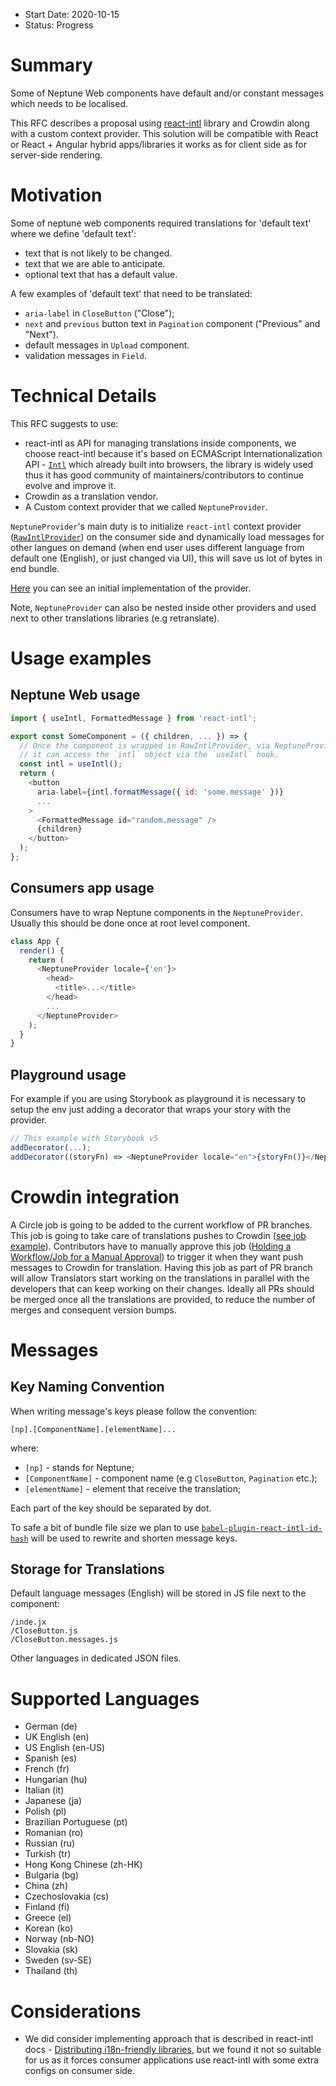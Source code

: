 - Start Date: 2020-10-15
- Status: Progress

# Summary

Some of Neptune Web components have default and/or constant messages which needs to be localised.

This RFC describes a proposal using [react-intl](https://formatjs.io/docs/react-intl) library and Crowdin along with a custom context provider. This solution will be compatible with React or React + Angular hybrid apps/libraries it works as for client side as for server-side rendering.

# Motivation

Some of neptune web components required translations for 'default text' where we define 'default text':
 - text that is not likely to be changed.
 - text that we are able to anticipate.
 - optional text that has a default value.

A few examples of 'default text' that need to be translated:
- `aria-label` in `CloseButton` ("Close");
- `next` and `previous` button text in  `Pagination` component ("Previous" and "Next").
- default messages in `Upload` component.
- validation messages in `Field`.

# Technical Details

This RFC suggests to use:
- react-intl as API for managing translations inside components, we choose react-intl because it's based on ECMAScript Internationalization API - [`Intl`](https://developer.mozilla.org/en-US/docs/Web/JavaScript/Reference/Global_Objects/Intl) which already built into browsers, the library is widely used thus it has good community of maintainers/contributors to continue evolve and improve it.
- Crowdin as a translation vendor.
- A Custom context provider that we called `NeptuneProvider`.

`NeptuneProvider`'s main duty is to initialize `react-intl` context provider ([`RawIntlProvider`](https://formatjs.io/docs/react-intl/components/#rawintlprovider)) on the consumer side and dynamically load messages for other langues on demand (when end user uses different language from default one (English), or just changed via UI), this will save us lot of bytes in end bundle.

[Here](https://github.com/transferwise/neptune-web/pull/633/files#diff-fa11d57d55ae24aab6f002e1e3f49b34a62b3f74b065c49f477f457ae9199bf7R3-R31) you can see an initial implementation of the provider.

Note, `NeptuneProvider` can also be nested inside other providers and used next to other translations libraries (e.g retranslate).

# Usage examples

## Neptune Web usage

```js
import { useIntl, FormattedMessage } from 'react-intl';

export const SomeComponent = ({ children, ... }) => {
  // Once the component is wrapped in RawIntlProvider, via NeptuneProvider,
  // it can access the `intl` object via the `useIntl` hook.
  const intl = useIntl();
  return (
    <button
      aria-label={intl.formatMessage({ id: 'some.message' })}
      ...
    >
      <FormattedMessage id="random.message" />
      {children}
    </button>
  );
};
```

## Consumers app usage

Consumers have to wrap Neptune components in the `NeptuneProvider`. Usually this should be done once at root level component.

```js
class App {
  render() {
    return (
      <NeptuneProvider locale={'en'}>
        <head>
          <title>...</title>
        </head>
        ...
      </NeptuneProvider>
    );
  }
}
```

## Playground usage

For example if you are using Storybook as playground it is necessary to setup the env just adding a decorator that wraps your story with the provider.

```js
// This example with Storybook v5
addDecorator(...);
addDecorator((storyFn) => <NeptuneProvider locale="en">{storyFn()}</NeptuneProvider>);
```

# Crowdin integration

A Circle job is going to be added to the current workflow of PR branches. This job is going to take care of translations pushes to Crowdin ([see job example](https://app.circleci.com/pipelines/github/transferwise/neptune-web/5336/workflows/72e0c371-d39f-44cf-8933-20859a0c6b00)). 
Contributors have to manually approve this job ([Holding a Workflow/Job for a Manual Approval](https://circleci.com/docs/2.0/workflows/#holding-a-workflow-for-a-manual-approval)) to trigger it when they want push messages to Crowdin for translation.
Having this job as part of PR branch will allow Translators start working on the translations in parallel with the developers that can keep working on their changes. Ideally all PRs should be merged once all the translations are provided, to reduce the number of merges and consequent version bumps.

# Messages

## Key Naming Convention

When writing message's keys please follow the convention:

```
[np].[ComponentName].[elementName]...
```

where:
- `[np]` - stands for Neptune;
- `[ComponentName]` - component name (e.g `CloseButton`, `Pagination` etc.);
- `[elementName]` - element that receive the translation;

Each part of the key should be separated by dot.

To safe a bit of bundle file size we plan to use [`babel-plugin-react-intl-id-hash`](https://www.npmjs.com/package/babel-plugin-react-intl-id-hash) will be used to rewrite and shorten message keys.

## Storage for Translations

Default language messages (English) will be stored in JS file next to the component:

```
/inde.jx
/CloseButton.js
/CloseButton.messages.js
```

Other languages in dedicated JSON files.

# Supported Languages

- German (de)
- UK English (en)
- US English (en-US)
- Spanish (es)
- French (fr)
- Hungarian (hu)
- Italian (it)
- Japanese (ja)
- Polish (pl)
- Brazilian Portuguese (pt)
- Romanian (ro)
- Russian (ru)
- Turkish (tr)
- Hong Kong Chinese (zh-HK)
- Bulgaria (bg)
- China (zh)
- Czechoslovakia (cs)
- Finland (fi)
- Greece (el)
- Korean (ko)
- Norway (nb-NO)
- Slovakia (sk)
- Sweden (sv-SE)
- Thailand (th)

# Considerations

- We did consider implementing approach that is described in react-intl docs - [Distributing i18n-friendly libraries](https://formatjs.io/docs/guides/distribute-libraries/), but we found it not so suitable for us as it forces consumer applications use react-intl with some extra configs on consumer side.

